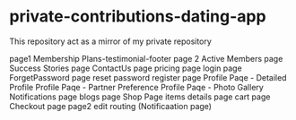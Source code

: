 # private-contributions-dating-app

This repository act as a mirror of my private repository

page1 Membership Plans-testimonial-footer
page 2
Active Members page
Success Stories page
ContactUs page
pricing page
login page
ForgetPassword page
reset password
register page
Profile Paqe - Detailed Profile
Profile Paqe - Partner Preference
Profile Paqe - Photo Gallery
Notifications page
blogs page
Shop Page
items details page
cart page
Checkout page
page2 edit
routing (Notificaation page)
